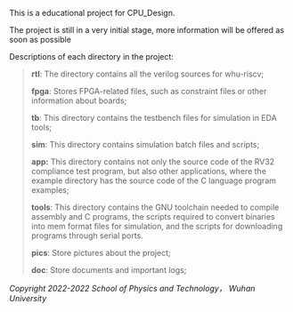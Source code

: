 This is a educational project for CPU_Design.

The project is still in a very initial stage, more information will be offered as soon as possible



Descriptions of each directory in the project:

> **rtl**: The directory contains all the verilog sources for whu-riscv;
>
> **fpga**: Stores FPGA-related files, such as constraint files or other information about boards;
>
> **tb**: This directory contains the testbench files for simulation in EDA tools;
>
> **sim**: This directory contains simulation batch files and scripts;
>
> **app:** This directory contains not only the source code of the RV32 compliance test program, but also other applications, where the example directory has the source code of the C language program examples;
>
> **tools**: This directory contains the GNU toolchain needed to compile assembly and C programs, the scripts required to convert binaries into mem format files for simulation, and the scripts for downloading programs through serial ports.
>
> **pics**: Store pictures about the project;
>
> **doc**: Store documents and important logs;



*Copyright 2022-2022 School of Physics and Technology， Wuhan University*

